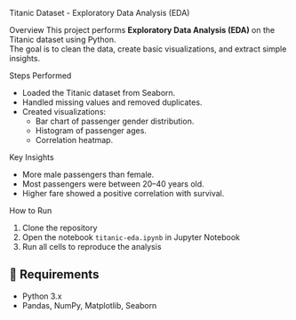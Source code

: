 Titanic Dataset - Exploratory Data Analysis (EDA)

Overview
This project performs **Exploratory Data Analysis (EDA)** on the Titanic dataset using Python.  
The goal is to clean the data, create basic visualizations, and extract simple insights.

Steps Performed
- Loaded the Titanic dataset from Seaborn.  
- Handled missing values and removed duplicates.  
- Created visualizations:  
  - Bar chart of passenger gender distribution.  
  - Histogram of passenger ages.  
  - Correlation heatmap.  

Key Insights
- More male passengers than female.  
- Most passengers were between 20–40 years old.  
- Higher fare showed a positive correlation with survival.  

How to Run
1. Clone the repository  
2. Open the notebook `titanic-eda.ipynb` in Jupyter Notebook  
3. Run all cells to reproduce the analysis  

## 📎 Requirements
- Python 3.x  
- Pandas, NumPy, Matplotlib, Seaborn

